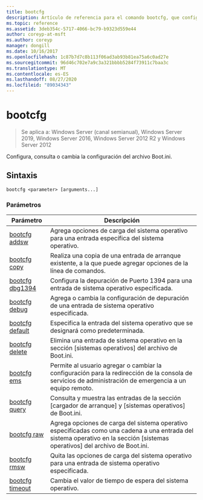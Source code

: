 ```yaml
---
title: bootcfg
description: Artículo de referencia para el comando bootcfg, que configura, consulta o cambia Boot.ini configuración del archivo.
ms.topic: reference
ms.assetid: 3deb354c-5717-4066-bc79-b9323d559e44
author: coreyp-at-msft
ms.author: coreyp
manager: dongill
ms.date: 10/16/2017
ms.openlocfilehash: 1c87b7d7c8b113f06ad3ab93b81ea75a6c0ad27e
ms.sourcegitcommit: 96d46c702e7a9c3a321bbbb5284f73911c7baa3c
ms.translationtype: MT
ms.contentlocale: es-ES
ms.lasthandoff: 08/27/2020
ms.locfileid: "89034343"
---
```

# <a name="bootcfg"></a>bootcfg

> Se aplica a: Windows Server (canal semianual), Windows Server 2019, Windows Server 2016, Windows Server 2012 R2 y Windows Server 2012

Configura, consulta o cambia la configuración del archivo Boot.ini.

## <a name="syntax"></a>Sintaxis

```
bootcfg <parameter> [arguments...]
```

### <a name="parameters"></a>Parámetros

| Parámetro | Descripción |
| --------- | ----------- |
| [bootcfg addsw](bootcfg-addsw.md) | Agrega opciones de carga del sistema operativo para una entrada específica del sistema operativo. |
| [bootcfg copy](bootcfg-copy.md) | Realiza una copia de una entrada de arranque existente, a la que puede agregar opciones de la línea de comandos. |
| [bootcfg dbg1394](bootcfg-dbg1394.md) | Configura la depuración de Puerto 1394 para una entrada de sistema operativo especificada. |
| [bootcfg debug](bootcfg-debug.md) | Agrega o cambia la configuración de depuración de una entrada de sistema operativo especificada. |
| [bootcfg default](bootcfg-default.md) | Especifica la entrada del sistema operativo que se designará como predeterminada. |
| [bootcfg delete](bootcfg-delete.md) | Elimina una entrada de sistema operativo en la sección [sistemas operativos] del archivo de Boot.ini. |
| [bootcfg ems](bootcfg-ems.md) | Permite al usuario agregar o cambiar la configuración para la redirección de la consola de servicios de administración de emergencia a un equipo remoto. |
| [bootcfg query](bootcfg-query.md) | Consulta y muestra las entradas de la sección [cargador de arranque] y [sistemas operativos] de Boot.ini. |
| [bootcfg raw](bootcfg-raw.md) | Agrega opciones de carga del sistema operativo especificadas como una cadena a una entrada del sistema operativo en la sección [sistemas operativos] del archivo de Boot.ini. |
| [bootcfg rmsw](bootcfg-rmsw.md) | Quita las opciones de carga del sistema operativo para una entrada de sistema operativo especificada. |
| [bootcfg timeout](bootcfg-timeout.md) | Cambia el valor de tiempo de espera del sistema operativo. |
